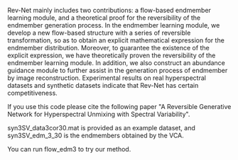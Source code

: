 Rev-Net mainly includes two contributions: a flow-based endmember learning module, and a theoretical proof for the reversibility of the endmember generation process. In the endmember learning module, we develop a new flow-based structure with a series of reversible transformation, so as to obtain an explicit mathematical expression for the endmember distribution. Moreover, to guarantee the existence of the explicit expression, we have theoretically proven the reversibility of the endmember learning module. In addition, we also construct an abundance guidance module to further assist in the generation process of endmember by image reconstruction. Experimental results on real hyperspectral datasets and synthetic datasets indicate that Rev-Net has certain competitiveness.

If you use this code please cite the following paper "A Reversible Generative Network for Hyperspectral Unmixing with Spectral Variability".

syn3SV_data3cor30.mat is provided as an example dataset, and syn3SV_edm_3_30 is the endmembers obtained by the VCA.

You can run flow_edm3 to try our method.
